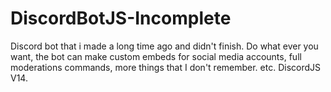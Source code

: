 # DiscordBotJS-Incomplete
Discord bot that i made a long time ago and didn't finish. Do what ever you want, the bot can make custom embeds for social media accounts, full moderations commands, more things that I don't remember. etc. DiscordJS V14.

